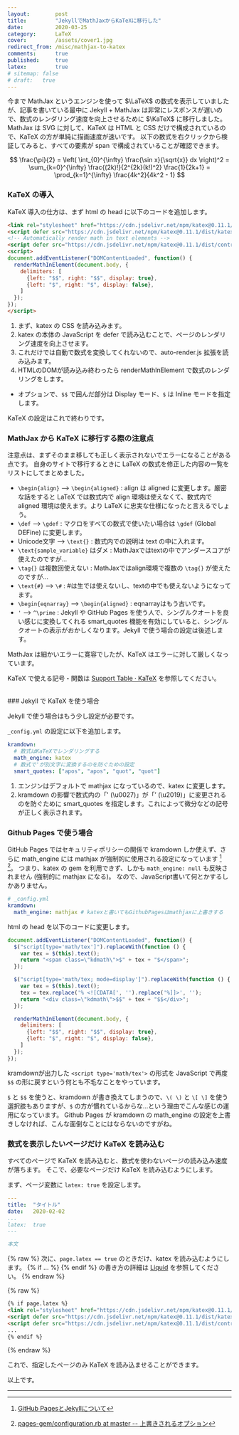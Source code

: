 ```yaml
---
layout:        post
title:         "JekyllでMathJaxからKaTeXに移行した"
date:          2020-03-25
category:      LaTeX
cover:         /assets/cover1.jpg
redirect_from: /misc/mathjax-to-katex
comments:      true
published:     true
latex:         true
# sitemap: false
# draft:   true
---
```


今まで MathJax というエンジンを使って $\LaTeX$ の数式を表示していましたが、記事を書いている最中に Jekyll + MathJax は非常にレスポンスが遅いので、数式のレンダリング速度を向上させるために $\KaTeX$ に移行しました。MathJax は SVG に対して、KaTeX は HTML と CSS だけで構成されているので、KaTeX の方が単純に描画速度が速いです。
以下の数式を右クリックから検証してみると、すべての要素が span で構成されていることが確認できます。

$$
\frac{\pi}{2} =
\left( \int_{0}^{\infty} \frac{\sin x}{\sqrt{x}} dx \right)^2 =
\sum_{k=0}^{\infty} \frac{(2k)!}{2^{2k}(k!)^2} \frac{1}{2k+1} =
\prod_{k=1}^{\infty} \frac{4k^2}{4k^2 - 1}
$$


### KaTeX の導入

KaTeX 導入の仕方は、まず html の head に以下のコードを追加します。

```html
<link rel="stylesheet" href="https://cdn.jsdelivr.net/npm/katex@0.11.1/dist/katex.min.css" integrity="sha384-zB1R0rpPzHqg7Kpt0Aljp8JPLqbXI3bhnPWROx27a9N0Ll6ZP/+DiW/UqRcLbRjq" crossorigin="anonymous">
<script defer src="https://cdn.jsdelivr.net/npm/katex@0.11.1/dist/katex.min.js" integrity="sha384-y23I5Q6l+B6vatafAwxRu/0oK/79VlbSz7Q9aiSZUvyWYIYsd+qj+o24G5ZU2zJz" crossorigin="anonymous"></script>
<!-- Automatically render math in text elements -->
<script defer src="https://cdn.jsdelivr.net/npm/katex@0.11.1/dist/contrib/auto-render.min.js" integrity="sha384-kWPLUVMOks5AQFrykwIup5lo0m3iMkkHrD0uJ4H5cjeGihAutqP0yW0J6dpFiVkI" crossorigin="anonymous"></script>
<script>
document.addEventListener("DOMContentLoaded", function() {
  renderMathInElement(document.body, {
    delimiters: [
      {left: "$$", right: "$$", display: true},
      {left: "$", right: "$", display: false},
    ]
  });
});
</script>
```

1. まず、katex の CSS を読み込みます。
2. katex の本体の JavaScript を defer で読み込むことで、ページのレンダリング速度を向上させます。
3. これだけでは自動で数式を変換してくれないので、auto-render.js 拡張を読み込みます。
4. HTMLのDOMが読み込み終わったら renderMathInElement で数式のレンダリングをします。
  - オプションで、`$$` で囲んだ部分は Display モード、`$` は Inline モードを指定します。

KaTeX の設定はこれで終わりです。


### MathJax から KaTeX に移行する際の注意点

注意点は、まずそのまま移しても正しく表示されないでエラーになることがある点です。
自身のサイトで移行するときに LaTeX の数式を修正した内容の一覧をリストにしてまとめました。

- `\begin{align}` --> `\begin{aligned}` : align は aligned に変更します。厳密な話をすると LaTeX では数式内で align 環境は使えなくて、数式内で aligned 環境は使えます。より LaTeX に忠実な仕様になったと言えるでしょう。
- `\def` --> `\gdef` : マクロをすべての数式で使いたい場合は `\gdef` (Global DEFine) に変更します。
- Unicode文字 --> `\text{}` : 数式内での説明は text の中に入れます。
- `\text{sample_variable}` はダメ : MathJaxではtextの中でアンダースコアが使えたのですが...
- `\tag{}` は複数回使えない : MathJaxではalign環境で複数の `\tag{}` が使えたのですが...
- `\text{#}` --> `\#` : #は生では使えないし、textの中でも使えないようになってます。
- `\begin{eqnarray}` --> `\begin{aligned}` : eqnarrayはもう古いです。
- `'` --> `^\prime` : Jekyll や GitHub Pages を使う人で、シングルクオートを良い感じに変換してくれる smart_quotes 機能を有効にしていると、シングルクオートの表示がおかしくなります。Jekyll で使う場合の設定は後述します。

MathJax は細かいエラーに寛容でしたが、KaTeX はエラーに対して厳しくなっています。

KaTeX で使える記号・関数は [Support Table · KaTeX](https://katex.org/docs/support_table.html) を参照してください。

<br>
### Jekyll で KaTeX を使う場合

Jekyll で使う場合はもう少し設定が必要です。

`_config.yml` の設定に以下を追加します。

```yaml
kramdown:
  # 数式はKaTeXでレンダリングする
  math_engine: katex
  # 数式で'が別文字に変換するのを防ぐための設定
  smart_quotes: ["apos", "apos", "quot", "quot"]
```

1. エンジンはデフォルトで mathjax になっているので、katex に変更します。
2. kramdown の影響で数式内の「' (\\u0027)」が「’ (\\u2019)」に変更されるのを防ぐために smart_quotes を指定します。これによって微分などの記号が正しく表示されます。

### Github Pages で使う場合

GitHub Pages ではセキュリティポリシーの関係で kramdown しか使えず、さらに math_engine には mathjax が強制的に使用される設定になっています [^1] [^2]。
つまり、katex の gem を利用できず、しかも `math_engine: null` も反映されません (強制的に mathjax になる)。
なので、JavaScript書いて何とかするしかありません。

[^1]: [GitHub PagesとJekyllについて](https://help.github.com/ja/enterprise/2.15/user/articles/about-github-pages-and-jekyll)
[^2]: [pages-gem/configuration.rb at master -- 上書きされるオプション](https://github.com/github/pages-gem/blob/master/lib/github-pages/configuration.rb#L50-L55)

```yaml
# _config.yml
kramdown:
  math_engine: mathjax # katexと書いてもGithubPagesはmathjaxに上書きする
```

html の head を以下のコードに変更します。

```js
document.addEventListener("DOMContentLoaded", function() {
  $("script[type='math/tex']").replaceWith(function () {
    var tex = $(this).text();
    return "<span class=\"kdmath\">$" + tex + "$</span>";
  });

  $("script[type='math/tex; mode=display']").replaceWith(function () {
    var tex = $(this).text();
    tex = tex.replace('% <![CDATA[', '').replace('%]]>', '');
    return "<div class=\"kdmath\">$$" + tex + "$$</div>";
  });

  renderMathInElement(document.body, {
    delimiters: [
      {left: "$$", right: "$$", display: true},
      {left: "$", right: "$", display: false},
    ]
  });
});
```

kramdownが出力した `<script type='math/tex'>` の形式を JavaScript で再度 `$$` の形に戻すという何とも不毛なことをやっています。

`$` と `$$` を使うと、kramdown が書き換えてしまうので、`\( \)` と `\[ \]` を使う選択肢もありますが、`$` の方が慣れているからな...という理由でこんな感じの運用になっています。
Github Pages が kramdown の math_engine の設定を上書きしなければ、こんな面倒なことにはならないのですがね。


### 数式を表示したいページだけ KaTeX を読み込む

すべてのページで KaTeX を読み込むと、数式を使わないページの読み込み速度が落ちます。
そこで、必要なページだけ KaTeX を読み込むようにします。

まず、ページ変数に `latex: true` を設定します。

```yaml
---
title:  "タイトル"
date:   2020-02-02
...
latex:  true
---

本文
```

{% raw %}
次に、`page.latex == true` のときだけ、katex を読み込むようにします。
{% if ... %} {% endif %} の書き方の詳細は [Liquid](https://shopify.github.io/liquid/) を参照してください。
{% endraw %}

{% raw %}
```html
{% if page.latex %}
<link rel="stylesheet" href="https://cdn.jsdelivr.net/npm/katex@0.11.1/dist/katex.min.css" integrity="sha384-zB1R0rpPzHqg7Kpt0Aljp8JPLqbXI3bhnPWROx27a9N0Ll6ZP/+DiW/UqRcLbRjq" crossorigin="anonymous">
<script defer src="https://cdn.jsdelivr.net/npm/katex@0.11.1/dist/katex.min.js" integrity="sha384-y23I5Q6l+B6vatafAwxRu/0oK/79VlbSz7Q9aiSZUvyWYIYsd+qj+o24G5ZU2zJz" crossorigin="anonymous"></script>
<script defer src="https://cdn.jsdelivr.net/npm/katex@0.11.1/dist/contrib/auto-render.min.js" integrity="sha384-kWPLUVMOks5AQFrykwIup5lo0m3iMkkHrD0uJ4H5cjeGihAutqP0yW0J6dpFiVkI" crossorigin="anonymous"></script>
...
{% endif %}
```
{% endraw %}

これで、指定したページのみ KaTeX を読み込ませることができます。

以上です。

---

